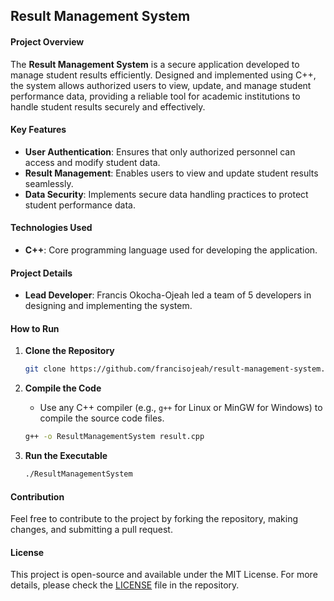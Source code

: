 ## Result Management System


#### Project Overview
The **Result Management System** is a secure application developed to manage student results efficiently. Designed and implemented using C++, the system allows authorized users to view, update, and manage student performance data, providing a reliable tool for academic institutions to handle student results securely and effectively.

#### Key Features
- **User Authentication**: Ensures that only authorized personnel can access and modify student data.
- **Result Management**: Enables users to view and update student results seamlessly.
- **Data Security**: Implements secure data handling practices to protect student performance data.
  
#### Technologies Used
- **C++**: Core programming language used for developing the application.

#### Project Details
- **Lead Developer**: Francis Okocha-Ojeah led a team of 5 developers in designing and implementing the system.

#### How to Run
1. **Clone the Repository**
   ```bash
   git clone https://github.com/francisojeah/result-management-system.git
   ```
2. **Compile the Code**
   - Use any C++ compiler (e.g., `g++` for Linux or MinGW for Windows) to compile the source code files.

   ```bash
   g++ -o ResultManagementSystem result.cpp
   ```
3. **Run the Executable**
   ```bash
   ./ResultManagementSystem
   ```

#### Contribution
Feel free to contribute to the project by forking the repository, making changes, and submitting a pull request. 

#### License
This project is open-source and available under the MIT License. For more details, please check the [LICENSE](LICENSE) file in the repository.
